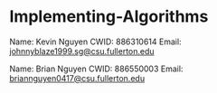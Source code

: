 # Implementing-Algorithms
Name:   Kevin Nguyen
CWID:     886310614
Email:  johnnyblaze1999.sg@csu.fullerton.edu

Name:	Brian Nguyen
CWID:	886550003
Email:	briannguyen0417@csu.fullerton.edu
